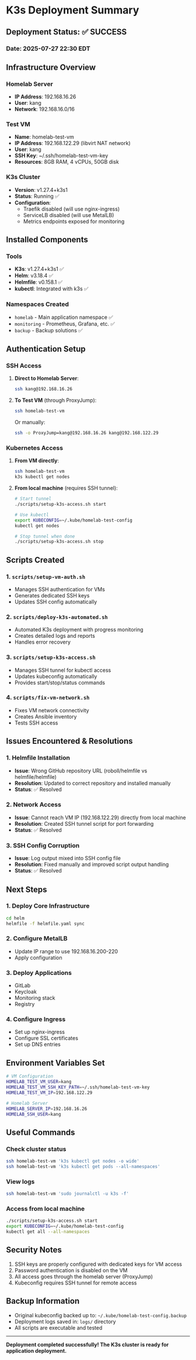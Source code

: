 # K3s Deployment Summary

## Deployment Status: ✅ SUCCESS

### Date: 2025-07-27 22:30 EDT

## Infrastructure Overview

### Homelab Server

- **IP Address**: 192.168.16.26
- **User**: kang
- **Network**: 192.168.16.0/16

### Test VM

- **Name**: homelab-test-vm
- **IP Address**: 192.168.122.29 (libvirt NAT network)
- **User**: kang
- **SSH Key**: ~/.ssh/homelab-test-vm-key
- **Resources**: 8GB RAM, 4 vCPUs, 50GB disk

### K3s Cluster

- **Version**: v1.27.4+k3s1
- **Status**: Running ✅
- **Configuration**:
  - Traefik disabled (will use nginx-ingress)
  - ServiceLB disabled (will use MetalLB)
  - Metrics endpoints exposed for monitoring

## Installed Components

### Tools

- **K3s**: v1.27.4+k3s1 ✅
- **Helm**: v3.18.4 ✅
- **Helmfile**: v0.158.1 ✅
- **kubectl**: Integrated with k3s ✅

### Namespaces Created

- `homelab` - Main application namespace ✅
- `monitoring` - Prometheus, Grafana, etc. ✅
- `backup` - Backup solutions ✅

## Authentication Setup

### SSH Access

1. **Direct to Homelab Server**:

   ```bash
   ssh kang@192.168.16.26
   ```

2. **To Test VM** (through ProxyJump):

   ```bash
   ssh homelab-test-vm
   ```

   Or manually:

   ```bash
   ssh -o ProxyJump=kang@192.168.16.26 kang@192.168.122.29
   ```

### Kubernetes Access

1. **From VM directly**:

   ```bash
   ssh homelab-test-vm
   k3s kubectl get nodes
   ```

2. **From local machine** (requires SSH tunnel):

   ```bash
   # Start tunnel
   ./scripts/setup-k3s-access.sh start

   # Use kubectl
   export KUBECONFIG=~/.kube/homelab-test-config
   kubectl get nodes

   # Stop tunnel when done
   ./scripts/setup-k3s-access.sh stop
   ```

## Scripts Created

### 1. `scripts/setup-vm-auth.sh`

- Manages SSH authentication for VMs
- Generates dedicated SSH keys
- Updates SSH config automatically

### 2. `scripts/deploy-k3s-automated.sh`

- Automated K3s deployment with progress monitoring
- Creates detailed logs and reports
- Handles error recovery

### 3. `scripts/setup-k3s-access.sh`

- Manages SSH tunnel for kubectl access
- Updates kubeconfig automatically
- Provides start/stop/status commands

### 4. `scripts/fix-vm-network.sh`

- Fixes VM network connectivity
- Creates Ansible inventory
- Tests SSH access

## Issues Encountered & Resolutions

### 1. Helmfile Installation

- **Issue**: Wrong GitHub repository URL (roboll/helmfile vs helmfile/helmfile)
- **Resolution**: Updated to correct repository and installed manually
- **Status**: ✅ Resolved

### 2. Network Access

- **Issue**: Cannot reach VM IP (192.168.122.29) directly from local machine
- **Resolution**: Created SSH tunnel script for port forwarding
- **Status**: ✅ Resolved

### 3. SSH Config Corruption

- **Issue**: Log output mixed into SSH config file
- **Resolution**: Fixed manually and improved script output handling
- **Status**: ✅ Resolved

## Next Steps

### 1. Deploy Core Infrastructure

```bash
cd helm
helmfile -f helmfile.yaml sync
```

### 2. Configure MetalLB

- Update IP range to use 192.168.16.200-220
- Apply configuration

### 3. Deploy Applications

- GitLab
- Keycloak
- Monitoring stack
- Registry

### 4. Configure Ingress

- Set up nginx-ingress
- Configure SSL certificates
- Set up DNS entries

## Environment Variables Set

```bash
# VM Configuration
HOMELAB_TEST_VM_USER=kang
HOMELAB_TEST_VM_SSH_KEY_PATH=~/.ssh/homelab-test-vm-key
HOMELAB_TEST_VM_IP=192.168.122.29

# Homelab Server
HOMELAB_SERVER_IP=192.168.16.26
HOMELAB_SSH_USER=kang
```

## Useful Commands

### Check cluster status

```bash
ssh homelab-test-vm 'k3s kubectl get nodes -o wide'
ssh homelab-test-vm 'k3s kubectl get pods --all-namespaces'
```

### View logs

```bash
ssh homelab-test-vm 'sudo journalctl -u k3s -f'
```

### Access from local machine

```bash
./scripts/setup-k3s-access.sh start
export KUBECONFIG=~/.kube/homelab-test-config
kubectl get all --all-namespaces
```

## Security Notes

1. SSH keys are properly configured with dedicated keys for VM access
2. Password authentication is disabled on the VM
3. All access goes through the homelab server (ProxyJump)
4. Kubeconfig requires SSH tunnel for remote access

## Backup Information

- Original kubeconfig backed up to: `~/.kube/homelab-test-config.backup`
- Deployment logs saved in: `logs/` directory
- All scripts are executable and tested

---

**Deployment completed successfully! The K3s cluster is ready for application deployment.**
